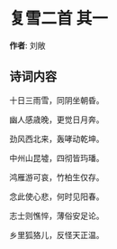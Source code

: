 # 复雪二首  其一

**作者**: 刘敞

## 诗词内容

十日三雨雪，同阴坐朝昏。

幽人感歳晚，更觉日月奔。

劲风西北来，轰哮动乾坤。

中州山昆墟，四彻皆玙璠。

鸿雁游可哀，竹柏生仅存。

念此使心悲，何时见阳春。

志士则憔悴，薄俗安足论。

乡里狐狢儿，反怪天正温。

